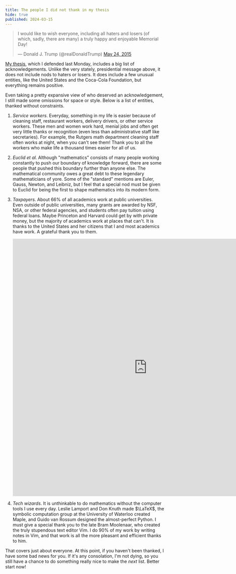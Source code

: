 ```yaml
---
title: The people I did not thank in my thesis
hide: true
published: 2024-03-15
---
```


<blockquote class="twitter-tweet"><p lang="en" dir="ltr">I would like to wish everyone, including all haters and losers (of which, sadly, there are many) a truly happy and enjoyable Memorial Day!</p>&mdash; Donald J. Trump (@realDonaldTrump) <a href="https://twitter.com/realDonaldTrump/status/602571404861636608?ref_src=twsrc%5Etfw">May 24, 2015</a></blockquote> <script async src="https://platform.twitter.com/widgets.js" charset="utf-8"></script>

[My thesis](/files/thesis.pdf), which I defended last Monday, includes a big
list of acknowledgements. Unlike the very stately, presidential message above,
it does not include nods to haters or losers. It does include a few unusual
entities, like the United States and the Coca-Cola Foundation, but everything
remains positive.

Even taking a pretty expansive view of who deserved an acknowledgement, I still
made some omissions for space or style. Below is a list of entities, thanked
without constraints.

1. *Service workers*. Everyday, something in my life is easier because of
   cleaning staff, restaurant workers, delivery drivers, or other service
   workers. These men and women work hard, menial jobs and often get very
   little thanks or recognition (even less than administrative staff like
   secretaries). For example, the Rutgers math department cleaning staff often
   works at night, when you can't see them! Thank you to all the workers who
   make life a thousand times easier for all of us.

2. *Euclid et al.* Although "mathematics" consists of many people working
   constantly to push our boundary of knowledge forward, there are some people
   that pushed this boundary further than anyone else. The mathematical
   community owes a great debt to these legendary mathematicians of yore. Some
   of the "standard" mentions are Euler, Gauss, Newton, and Leibniz, but I feel
   that a special nod must be given to Euclid for being the first to shape
   mathematics into its modern form.

3. *Taxpayers*. About 66% of all academics work at public universities. Even
   outside of public universities, many grants are awarded by NSF, NSA, or
   other federal agencies, and students often pay tuition using federal loans.
   Maybe Princeton and Harvard could get by with private money, but the
   majority of academics work at places that can't. It is thanks to the United
   States and her citizens that I and most academics have work. A grateful
   thank you to them.

    <iframe src="http://nces.ed.gov/programs/coe/iframe/index?code=CSC&figureNumber=2" width=850 height=816  style="border-width: 0;"></iframe>

4. *Tech wizards*. It is unthinkable to do mathematics without the computer
   tools I use every day. Leslie Lamport and Don Knuth made $\LaTeX$, the
   symbolic computation group at the University of Waterloo created Maple, and
   Guido van Rossum designed the almost-perfect Python. I must give a special
   thank you to the late Bram Moolenaar, who created the truly stupendous text
   editor Vim. I do 90% of my work by writing notes in Vim, and that work is
   all the more pleasant and efficient thanks to him.

That covers just about everyone. At this point, if you haven't been thanked,
I have some bad news for you. If it's any consolation, I'm not dying, so you
still have a chance to do something really nice to make the *next* list. Better
start now!

